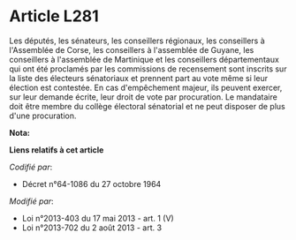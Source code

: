 # Article L281

Les députés, les sénateurs, les conseillers régionaux, les conseillers à l'Assemblée de Corse, les conseillers à l'assemblée
de Guyane, les conseillers à l'assemblée de Martinique et les conseillers départementaux qui ont été proclamés par les
commissions de recensement sont inscrits sur la liste des électeurs sénatoriaux et prennent part au vote même si leur
élection est contestée. En cas d'empêchement majeur, ils peuvent exercer, sur leur demande écrite, leur droit de vote par
procuration. Le mandataire doit être membre du collège électoral sénatorial et ne peut disposer de plus d'une procuration.

**Nota:**



**Liens relatifs à cet article**

_Codifié par_:

  - Décret n°64-1086 du 27 octobre 1964

_Modifié par_:

  - Loi n°2013-403 du 17 mai 2013 - art. 1 (V)
  - Loi n°2013-702 du 2 août 2013 - art. 3
